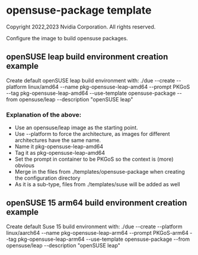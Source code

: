 # opensuse-package template
Copyright 2022,2023 Nvidia Corporation.  All rights reserved.

Configure the image to build opensuse packages.

## openSUSE leap build environment creation example
Create default openSUSE leap build environment with: ./due --create --platform linux/amd64    --name pkg-opensuse-leap-amd64 --prompt PKGoS        --tag pkg-opensuse-leap-amd64 --use-template opensuse-package  --from opensuse/leap                         --description "openSUSE leap"  

### Explanation of the above:
  * Use an opensuse/leap image as the starting point.
  * Use --platform to force the architecture, as images for different architectures have the same name.
  * Name it pkg-opensuse-leap-amd64
  * Tag it as pkg-opensuse-leap-amd64
  * Set the prompt in container to be PKGoS so the context is (more) obvious
  * Merge in the files from ./templates/opensuse-package when creating the configuration directory
  *  As it is a sub-type, files from ./templates/suse will be added as well

## openSUSE 15 arm64 build environment creation example
Create default Suse 15 build environment with: ./due --create --platform linux/aarch64  --name pkg-opensuse-leap-arm64 --prompt PKGoS-arm64  --tag pkg-opensuse-leap-arm64 --use-template opensuse-package  --from opensuse/leap                         --description "openSUSE leap"  

